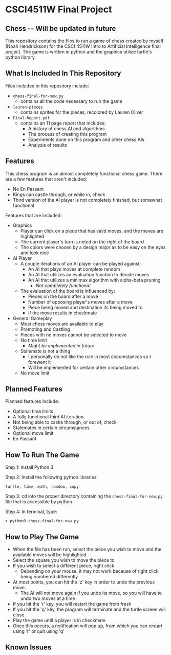 # CSCI4511W Final Project

## Chess -- Will be updated in future

This repository contains the files to run a game of chess created by myself (Noah Hendrickson) for the CSCI 4511W Intro to Artificial Intelligence final project. The game is written in python and the graphics utilize turtle's python library. 

## What Is Included In This Repository

Files included in this repository include:

- `chess-final-for-now.py`
  - contains all the code necessary to run the game
- `lauren-pieces`
  - contains sprites for the pieces, recolored by Lauren Oliver
- `Final-Report.pdf`
  - contains an 11 page report that includes:
    - A history of chess AI and algorithms
    - The process of creating this program
    - Experiments done on this program and other chess AIs
    - Analysis of results

## Features

This chess program is an almost completely functional chess game. There are a few features that aren't included:

- No En Passant
- Kings can castle through, or while in, check
- Third version of the AI player is not completely finished, but somewhat functional

Features that are included:

- Graphics
  - Player can click on a piece that has valid moves, and the moves are highlighted
  - The current player's turn is noted on the right of the board
  - The colors were chosen by a design major as to be easy on the eyes and look nice
- AI Player
  - A couple iterations of an AI player can be played against:
    - An AI that plays moves at complete random
    - An AI that utilizes an evaluation function to decide moves
    - An AI that utilizes a minimax algorithm with alpha-beta pruning
      - *Not completely functional*
  - The evaluation of the board is influenced by:
    - Pieces on the board after a move
    - Number of opposing player's moves after a move
    - Piece being moved and destination its being moved to
    - If the move results in checkmate
- General Gameplay
  - Most chess moves are available to play
  - Promoting and Castling
  - Pieces with no moves cannot be selected to move
  - No time limit
    - *Might be implemented in future*
  - Stalemate is not a thing
    - I personally do not like the rule in most circumstances so I forewent it
    - Will be implemented for certain other circumstances
  - No move limit

## Planned Features

Planned features include:

- Optional time limits
- A fully functional third AI iteration
- Not being able to castle through, or out of, check
- Stalemates in certain circumstances
- Optional move limit
- En Passant

## How To Run The Game

Step 1: Install Python 3

Step 2: Install the following python libraries:

`turtle, time, math, random, copy`

Step 3: cd into the proper directory containing the `chess-final-for-now.py` file that is accessible by python

Step 4: In terminal, type:

`> python3 chess-final-for-now.py`

## How to Play The Game

- When the file has been run, select the piece you wish to move and the available moves will be highlighted. 
- Select the square you wish to move the piece to
- If you wish to select a different piece, right click
  - Depending on your mouse, it may not work because of right click being numbered differently
- At most points, you can hit the 'z' key in order to undo the previous move. 
  - The AI will not move again if you undo its move, so you will have to undo two moves at a time
- If you hit the 'r' key, you will restart the game from fresh
- If you hit the 'q' key, the program will terminate and the turtle screen will close
- Play the game until a player is in checkmate
- Once this occurs, a notification will pop up, from which you can restart using 'r' or quit using 'q'

## Known Issues



